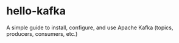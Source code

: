 # hello-kafka
A simple guide to install, configure, and use Apache Kafka (topics, producers, consumers, etc.)

